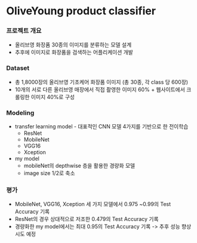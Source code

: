 # OliveYoung product classifier
### 프로젝트 개요
 * 올리브영 화장품 30종의 이미지를 분류하는 모델 설계 
 * 추후에 이미지로 화장품을 검색하는 어플리케이션 개발
### Dataset
 * 총 1,8000장의 올리브영 기초케어 화장품 이미지 (총 30종, 각 class 당 600장)
 * 10개의 서로 다른 올리브영 매장에서 직접 촬영한 이미지 60% + 웹사이트에서 크롤링한 이미지 40%로 구성
### Modeling
 * transfer learning model - 대표적인 CNN 모델 4가지를 기반으로 한 전이학습
   * ResNet
   * MobileNet
   * VGG16
   * Xception
 * my model
   * mobileNet의 depthwise 층을 활용한 경량화 모델
   * image size 1/2로 축소
### 평가
 * MobileNet, VGG16, Xception 세 가지 모델에서 0.975 ~0.99의 Test Accuracy 기록 
 * ResNet의 경우 상대적으로 저조한 0.479의 Test Accuracy 기록 
 * 경량화한 my model에서는 최대 0.95의 Test Accuracy 기록 -> 추후 성능 향상 시도 예정 
